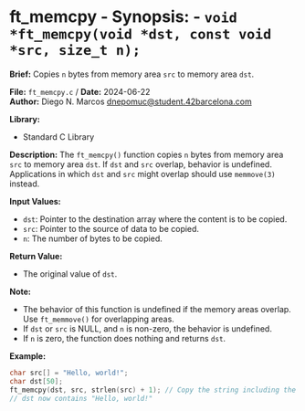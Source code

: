 # ft_memcpy - **Synopsis:** - `void *ft_memcpy(void *dst, const void *src, size_t n);`

**Brief:**
Copies `n` bytes from memory area `src` to memory area `dst`.

**File:** `ft_memcpy.c` / **Date:** 2024-06-22  
**Author:** Diego N. Marcos <dnepomuc@student.42barcelona.com>

**Library:**
* Standard C Library

**Description:**
The `ft_memcpy()` function copies `n` bytes from memory area `src` to memory area `dst`. If `dst` and `src` overlap, behavior is undefined. Applications in which `dst` and `src` might overlap should use `memmove(3)` instead.

**Input Values:**
* `dst`: Pointer to the destination array where the content is to be copied.
* `src`: Pointer to the source of data to be copied.
* `n`: The number of bytes to be copied.

**Return Value:**
* The original value of `dst`.

**Note:**
- The behavior of this function is undefined if the memory areas overlap. Use `ft_memmove()` for overlapping areas.
- If `dst` or `src` is NULL, and `n` is non-zero, the behavior is undefined.
- If `n` is zero, the function does nothing and returns `dst`.

**Example:**
```c
char src[] = "Hello, world!";
char dst[50];
ft_memcpy(dst, src, strlen(src) + 1); // Copy the string including the null terminator
// dst now contains "Hello, world!"
